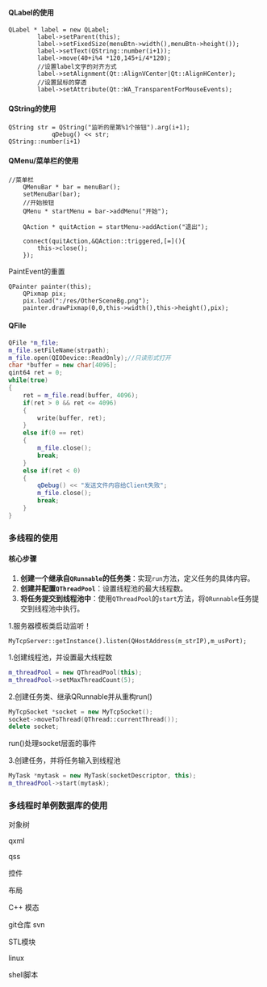 #### QLabel的使用

```
QLabel * label = new QLabel;
        label->setParent(this);
        label->setFixedSize(menuBtn->width(),menuBtn->height());
        label->setText(QString::number(i+1));
        label->move(40+i%4 *120,145+i/4*120);
        //设置label文字的对齐方式
        label->setAlignment(Qt::AlignVCenter|Qt::AlignHCenter);
        //设置鼠标的穿透
        label->setAttribute(Qt::WA_TransparentForMouseEvents);
```

#### QString的使用

```
QString str = QString("监听的是第%1个按钮").arg(i+1);
            qDebug() << str;
QString::number(i+1)
```

#### QMenu/菜单栏的使用

```
//菜单栏
    QMenuBar * bar = menuBar();
    setMenuBar(bar);
    //开始按钮
    QMenu * startMenu = bar->addMenu("开始");
	
    QAction * quitAction = startMenu->addAction("退出");
	
    connect(quitAction,&QAction::triggered,[=](){
        this->close();
    });
```

PaintEvent的重置

```
QPainter painter(this);
    QPixmap pix;
    pix.load(":/res/OtherSceneBg.png");
    painter.drawPixmap(0,0,this->width(),this->height(),pix);
```

#### QFile

```c++
QFile *m_file; 
m_file.setFileName(strpath);
m_file.open(QIODevice::ReadOnly);//只读形式打开
char *buffer = new char[4096];
qint64 ret = 0;
while(true)
{
    ret = m_file.read(buffer, 4096);
    if(ret > 0 && ret <= 4096)
    {
        write(buffer, ret);
    }
    else if(0 == ret)
    {
        m_file.close();
        break;
    }
    else if(ret < 0)
    {
        qDebug() << "发送文件内容给Client失败";
        m_file.close();
        break;
    }
}
```

### 多线程的使用

#### 核心步骤

1. **创建一个继承自`QRunnable`的任务类**：实现`run`方法，定义任务的具体内容。
2. **创建并配置`QThreadPool`**：设置线程池的最大线程数。
3. **将任务提交到线程池中**：使用`QThreadPool`的`start`方法，将`QRunnable`任务提交到线程池中执行。

1.服务器模板类启动监听！

```
MyTcpServer::getInstance().listen(QHostAddress(m_strIP),m_usPort);
```

1.创建线程池，并设置最大线程数

```c++
m_threadPool = new QThreadPool(this);
m_threadPool->setMaxThreadCount(5);
```

2.创建任务类、继承QRunnable并从重构run()

```c++
MyTcpSocket *socket = new MyTcpSocket();
socket->moveToThread(QThread::currentThread());
delete socket;
```

run()处理socket层面的事件

3.创建任务，并将任务输入到线程池

```c++
MyTask *mytask = new MyTask(socketDescriptor, this);
m_threadPool->start(mytask);
```

### 多线程时单例数据库的使用



对象树

qxml

qss

控件

布局

C++ 模态

git仓库   svn

STL模块

linux

shell脚本
